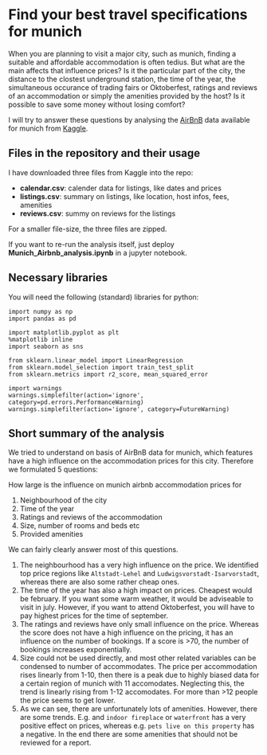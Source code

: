 # Find your best travel specifications for munich

When you are planning to visit a major city, such as munich, finding a suitable and affordable accommodation is often tedius. But what are the main affects that influence prices? Is it the particular part of the city, the distance to the clostest underground station, the time of the year, the simultaneous occurance of trading fairs or Oktoberfest, ratings and reviews of an accommodation or simply the amenities provided by the host? Is it possible to save some money without losing comfort?

I will try to answer these questions by analysing the [AirBnB](https://www.kaggle.com/datasets/chriskue/munich-airbnb-data) data available for munich from [Kaggle](https://www.kaggle.com/). 

## Files in the repository and their usage
I have downloaded three files from Kaggle into the repo:
- **calendar.csv**: calender data for listings, like dates and prices 
- **listings.csv**: summary on listings, like location, host infos, fees, amenities
- **reviews.csv**: summy on reviews for the listings

For a smaller file-size, the three files are zipped.

If you want to re-run the analysis itself, just deploy **Munich_Airbnb_analysis.ipynb** in a jupyter notebook.

## Necessary libraries
You will need the following (standard) libraries for python:
```
import numpy as np
import pandas as pd

import matplotlib.pyplot as plt
%matplotlib inline
import seaborn as sns

from sklearn.linear_model import LinearRegression
from sklearn.model_selection import train_test_split
from sklearn.metrics import r2_score, mean_squared_error

import warnings
warnings.simplefilter(action='ignore', category=pd.errors.PerformanceWarning)
warnings.simplefilter(action='ignore', category=FutureWarning)
```

## Short summary of the analysis
We tried to understand on basis of AirBnB data for munich, which features have a high influence on the accommodation prices for this city. Therefore we formulated 5 questions:

How large is the influence on munich airbnb accommodation prices for
1. Neighbourhood of the city
2. Time of the year
3. Ratings and reviews of the accommodation
4. Size, number of rooms and beds etc
5. Provided amenities

We can fairly clearly answer most of this questions.

1. The neighbourhood has a very high influence on the price. We identified top price regions like `Altstadt-Lehel` and `Ludwigsvorstadt-Isarvorstadt`, whereas there are also some rather cheap ones.
2. The time of the year has also a high impact on prices. Cheapest would be february. If you want some warm weather, it would be adviseable to visit in july. However, if you want to attend Oktoberfest, you will have to pay highest prices for the time of september.
3. The ratings and reviews have only small influence on the price. Whereas the score does not have a high influence on the pricing, it has an influence on the number of bookings. If a score is >70, the number of bookings increases exponentially.
4. Size could not be used directly, and most other related variables can be condensed to number of accommodates. The price per accommodation rises linearly from 1-10, then there is a peak due to highly biased data for a certain region of munich with 11 accomodates. Neglecting this, the trend is linearly rising from 1-12 accomodates. For more than >12 people the price seems to get lower.
5. As we can see, there are unfortunately lots of amenities. However, there are some trends.
E.g. and `indoor fireplace` or `waterfront` has a very positive effect on prices, whereas e.g. `pets live on this property` has a negative. In the end there are some amenities that should not be reviewed for a report.
